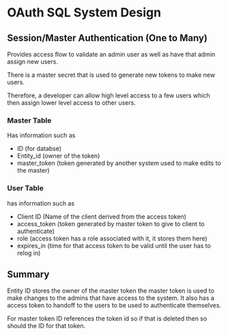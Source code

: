 # OAuth SQL System Design

## Session/Master Authentication (One to Many)

Provides access flow to validate an admin user as well as have that admin assign new users.

There is a master secret that is used to generate new tokens to make new users.

Therefore, a developer can allow high level access to a few users which then assign lower level access to other users.

### Master Table

Has information such as

- ID (for databse)
- Entity_id (owner of the token)
- master_token (token generated by another system used to make edits to the master)

### User Table

has information such as

- Client ID (Name of the client derived from the access token)
- access_token (token generated by master token to give to client to authenticate)
- role (access token has a role associated with it, it stores them here)
- expires_in (time for that access token to be valid until the user has to relog in)

## Summary

Entity ID stores the owner of the master token the master token is used to make changes to the admins that have access to the system. It also has a access token to handoff to the users to be used to authenticate themselves.

For master token ID references the token id so if that is deleted then so should the ID for that token.

